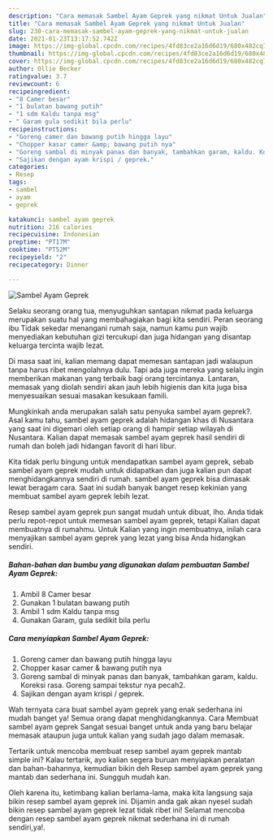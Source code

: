 ```yaml
---
description: "Cara memasak Sambel Ayam Geprek yang nikmat Untuk Jualan"
title: "Cara memasak Sambel Ayam Geprek yang nikmat Untuk Jualan"
slug: 230-cara-memasak-sambel-ayam-geprek-yang-nikmat-untuk-jualan
date: 2021-01-23T13:17:52.742Z
image: https://img-global.cpcdn.com/recipes/4fd83ce2a16d6d19/680x482cq70/sambel-ayam-geprek-foto-resep-utama.jpg
thumbnail: https://img-global.cpcdn.com/recipes/4fd83ce2a16d6d19/680x482cq70/sambel-ayam-geprek-foto-resep-utama.jpg
cover: https://img-global.cpcdn.com/recipes/4fd83ce2a16d6d19/680x482cq70/sambel-ayam-geprek-foto-resep-utama.jpg
author: Ollie Becker
ratingvalue: 3.7
reviewcount: 6
recipeingredient:
- "8 Camer besar"
- "1 bulatan bawang putih"
- "1 sdm Kaldu tanpa msg"
- " Garam gula sedikit bila perlu"
recipeinstructions:
- "Goreng camer dan bawang putih hingga layu"
- "Chopper kasar camer &amp; bawang putih nya"
- "Goreng sambal di minyak panas dan banyak, tambahkan garam, kaldu. Koreksi rasa. Goreng sampai tekstur nya pecah2."
- "Sajikan dengan ayam krispi / geprek."
categories:
- Resep
tags:
- sambel
- ayam
- geprek

katakunci: sambel ayam geprek 
nutrition: 216 calories
recipecuisine: Indonesian
preptime: "PT17M"
cooktime: "PT52M"
recipeyield: "2"
recipecategory: Dinner

---
```



![Sambel Ayam Geprek](https://img-global.cpcdn.com/recipes/4fd83ce2a16d6d19/680x482cq70/sambel-ayam-geprek-foto-resep-utama.jpg)

Selaku seorang orang tua, menyuguhkan santapan nikmat pada keluarga merupakan suatu hal yang membahagiakan bagi kita sendiri. Peran seorang ibu Tidak sekedar menangani rumah saja, namun kamu pun wajib menyediakan kebutuhan gizi tercukupi dan juga hidangan yang disantap keluarga tercinta wajib lezat.

Di masa  saat ini, kalian memang dapat memesan santapan jadi walaupun tanpa harus ribet mengolahnya dulu. Tapi ada juga mereka yang selalu ingin memberikan makanan yang terbaik bagi orang tercintanya. Lantaran, memasak yang diolah sendiri akan jauh lebih higienis dan kita juga bisa menyesuaikan sesuai masakan kesukaan famili. 



Mungkinkah anda merupakan salah satu penyuka sambel ayam geprek?. Asal kamu tahu, sambel ayam geprek adalah hidangan khas di Nusantara yang saat ini digemari oleh setiap orang di hampir setiap wilayah di Nusantara. Kalian dapat memasak sambel ayam geprek hasil sendiri di rumah dan boleh jadi hidangan favorit di hari libur.

Kita tidak perlu bingung untuk mendapatkan sambel ayam geprek, sebab sambel ayam geprek mudah untuk didapatkan dan juga kalian pun dapat menghidangkannya sendiri di rumah. sambel ayam geprek bisa dimasak lewat beragam cara. Saat ini sudah banyak banget resep kekinian yang membuat sambel ayam geprek lebih lezat.

Resep sambel ayam geprek pun sangat mudah untuk dibuat, lho. Anda tidak perlu repot-repot untuk memesan sambel ayam geprek, tetapi Kalian dapat membuatnya di rumahmu. Untuk Kalian yang ingin membuatnya, inilah cara menyajikan sambel ayam geprek yang lezat yang bisa Anda hidangkan sendiri.

<!--inarticleads1-->

##### Bahan-bahan dan bumbu yang digunakan dalam pembuatan Sambel Ayam Geprek:

1. Ambil 8 Camer besar
1. Gunakan 1 bulatan bawang putih
1. Ambil 1 sdm Kaldu tanpa msg
1. Gunakan  Garam, gula sedikit bila perlu




<!--inarticleads2-->

##### Cara menyiapkan Sambel Ayam Geprek:

1. Goreng camer dan bawang putih hingga layu
1. Chopper kasar camer &amp; bawang putih nya
1. Goreng sambal di minyak panas dan banyak, tambahkan garam, kaldu. Koreksi rasa. Goreng sampai tekstur nya pecah2.
1. Sajikan dengan ayam krispi / geprek.




Wah ternyata cara buat sambel ayam geprek yang enak sederhana ini mudah banget ya! Semua orang dapat menghidangkannya. Cara Membuat sambel ayam geprek Sangat sesuai banget untuk anda yang baru belajar memasak ataupun juga untuk kalian yang sudah jago dalam memasak.

Tertarik untuk mencoba membuat resep sambel ayam geprek mantab simple ini? Kalau tertarik, ayo kalian segera buruan menyiapkan peralatan dan bahan-bahannya, kemudian bikin deh Resep sambel ayam geprek yang mantab dan sederhana ini. Sungguh mudah kan. 

Oleh karena itu, ketimbang kalian berlama-lama, maka kita langsung saja bikin resep sambel ayam geprek ini. Dijamin anda gak akan nyesel sudah bikin resep sambel ayam geprek lezat tidak ribet ini! Selamat mencoba dengan resep sambel ayam geprek nikmat sederhana ini di rumah sendiri,ya!.

